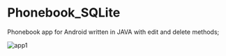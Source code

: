 # Phonebook_SQLite
Phonebook app for Android written in JAVA with edit and delete methods;

![app1](https://user-images.githubusercontent.com/75099333/160023843-7a537281-5da6-4ac3-8d6b-71ea2196ef99.jpg)
